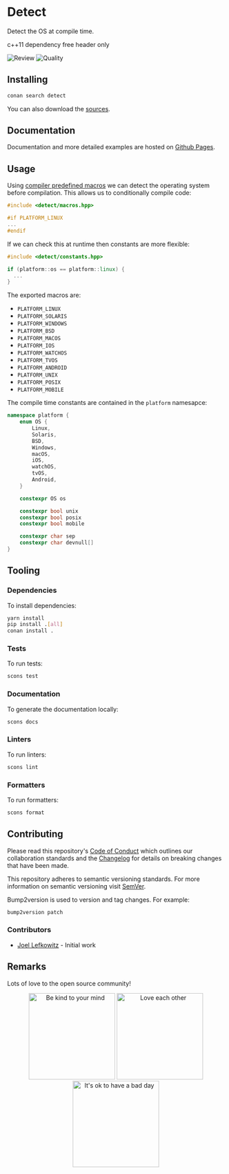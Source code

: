 # Detect

Detect the OS at compile time.

c++11
dependency free
header only

![Review](https://img.shields.io/github/actions/workflow/status/JoelLefkowitz/detect/review.yaml)
![Quality](https://img.shields.io/codacy/grade/fbc5f4145f4748ee81be186027b7e5b5)

## Installing

```bash
conan search detect
```

You can also download the [sources](https://download-directory.github.io?url=https://github.com/JoelLefkowitz/detect/tree/master/src).

## Documentation

Documentation and more detailed examples are hosted on [Github Pages](https://joellefkowitz.github.io/detect).

## Usage

Using [compiler predefined macros](http://web.archive.org/web/20191012035921/http://nadeausoftware.com/articles/2012/01/c_c_tip_how_use_compiler_predefined_macros_detect_operating_system) we can detect the operating system before compilation. This allows us to conditionally compile code:

```cpp
#include <detect/macros.hpp>

#if PLATFORM_LINUX
...
#endif
```

If we can check this at runtime then constants are more flexible:

```cpp
#include <detect/constants.hpp>

if (platform::os == platform::linux) {
  ...
}
```

The exported macros are:

- `PLATFORM_LINUX`
- `PLATFORM_SOLARIS`
- `PLATFORM_WINDOWS`
- `PLATFORM_BSD`
- `PLATFORM_MACOS`
- `PLATFORM_IOS`
- `PLATFORM_WATCHOS`
- `PLATFORM_TVOS`
- `PLATFORM_ANDROID`
- `PLATFORM_UNIX`
- `PLATFORM_POSIX`
- `PLATFORM_MOBILE`

The compile time constants are contained in the `platform` namesapce:

```cpp
namespace platform {
    enum OS {
        Linux,
        Solaris,
        BSD,
        Windows,
        macOS,
        iOS,
        watchOS,
        tvOS,
        Android,
    }

    constexpr OS os

    constexpr bool unix
    constexpr bool posix
    constexpr bool mobile

    constexpr char sep
    constexpr char devnull[]
}
```

## Tooling

### Dependencies

To install dependencies:

```bash
yarn install
pip install .[all]
conan install .
```

### Tests

To run tests:

```bash
scons test
```

### Documentation

To generate the documentation locally:

```bash
scons docs
```

### Linters

To run linters:

```bash
scons lint
```

### Formatters

To run formatters:

```bash
scons format
```

## Contributing

Please read this repository's [Code of Conduct](CODE_OF_CONDUCT.md) which outlines our collaboration standards and the [Changelog](CHANGELOG.md) for details on breaking changes that have been made.

This repository adheres to semantic versioning standards. For more information on semantic versioning visit [SemVer](https://semver.org).

Bump2version is used to version and tag changes. For example:

```bash
bump2version patch
```

### Contributors

- [Joel Lefkowitz](https://github.com/joellefkowitz) - Initial work

## Remarks

Lots of love to the open source community!

<div align='center'>
    <img width=200 height=200 src='https://media.giphy.com/media/osAcIGTSyeovPq6Xph/giphy.gif' alt='Be kind to your mind' />
    <img width=200 height=200 src='https://media.giphy.com/media/KEAAbQ5clGWJwuJuZB/giphy.gif' alt='Love each other' />
    <img width=200 height=200 src='https://media.giphy.com/media/WRWykrFkxJA6JJuTvc/giphy.gif' alt="It's ok to have a bad day" />
</div>
